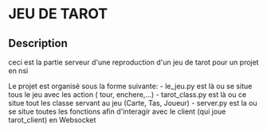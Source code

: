# JEU DE TAROT
## Description
ceci est la partie serveur d'une reproduction d'un jeu de tarot pour un projet en nsi

Le projet est organisé sous la forme suivante:
    - le_jeu.py est là ou se situe tous le jeu avec les action ( tour, enchere,...)
    - tarot_class.py est là ou ce situe tout les classe servant au jeu (Carte, Tas, Joueur)
    - server.py est la ou se situe toutes les fonctions afin d'interagir avec le client (qui joue tarot_client) en Websocket